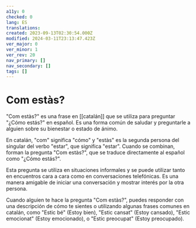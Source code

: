 ```yaml
---
a11y: 0
checked: 0
lang: ES
translations: 
created: 2023-09-13T02:30:54.000Z
modified: 2024-03-11T23:13:47.423Z
ver_major: 0
ver_minor: 1
ver_rev: 20
nav_primary: []
nav_secondary: []
tags: []
---
```

# Com estàs?

"Com estàs?" es una frase en [[catalán]] que se utiliza para preguntar "¿Cómo estás?" en español. Es una forma común de saludar y preguntarle a alguien sobre su bienestar o estado de ánimo.

En catalán, "com" significa "cómo" y "estàs" es la segunda persona del singular del verbo "estar", que significa "estar". Cuando se combinan, forman la pregunta "Com estàs?", que se traduce directamente al español como "¿Cómo estás?".

Esta pregunta se utiliza en situaciones informales y se puede utilizar tanto en encuentros cara a cara como en conversaciones telefónicas. Es una manera amigable de iniciar una conversación y mostrar interés por la otra persona.

Cuando alguien te hace la pregunta "Com estàs?", puedes responder con una descripción de cómo te sientes o utilizando algunas frases comunes en catalán, como "Estic bé" (Estoy bien), "Estic cansat" (Estoy cansado), "Estic emocionat" (Estoy emocionado), o "Estic preocupat" (Estoy preocupado).